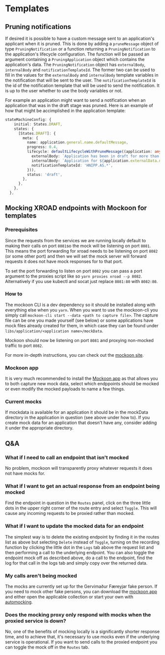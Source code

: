 # Templates

## Pruning notifications

If desired it is possible to have a custom message sent to an application's applicant when it is pruned.
This is done by adding a `pruneMessage` object of type `PruningNotification` or a function returning a `PruningNotification` to the application's lifecycle configuration.
The function will be passed an argument containing a `PruningApplication` object which contains the application's data. The `PruningNotification` object has `externalBody`, `internalBody` and `notificationTemplateId`. The former two can be used to fill in the values for the `externalBody` and `internalBody` template variables in the notification that will be sent to the user. The `notificationTemplateId` is the id of the notification template that will be used to send the notification. It is up to the user whether to use the body variables or not.

For example an application might want to send a notification when an application that was in the draft stage was pruned. Here is an example of how that might be accimplished in the application template:

```typescript
stateMachineConfig: {
    initial: States.DRAFT,
    states: {
      [States.DRAFT]: {
        meta: {
          name: application.general.name.defaultMessage,
          progress: 0.4,
          lifecycle: defaultLifecycleWithPruneMessage((application: any) => ({
            externalBody: `Application has been in draft for more than 30 days and has been pruned.`,
            internalBody: `Application for ${application.externalData.nationalRegistry.data.fullName} has been in draft for more than 30 days. Please note that if desired the application may be re-submitted.`,
            notificationTemplateId: 'HNIPP.AS.*',
          })),
          status: 'draft',
        },
      },
    },
  },
```

## Mocking XROAD endpoints with Mockoon for templates

### Prerequisites

Since the requests from the services we are running locally default to making their calls on port `8081`so the mock will be listening on port `8081`. This means the port forwarding for xroad needs to be listening on port `8082` (or some other port) and then we will set the mock server will forward requests it does not have mock responses for to that port.

To set the port forwarding to listen on port `8082` you can pass a port argument to the proxies script like so `yarn proxies xroad --p 8082`. Alternatively if you use kubectl and socat just replace `8081:80` with `8082:80`.

### How to

The mockoon CLI is a dev dependency so it should be installed along with everything else when you `yarn`. When you want to use the mockoon-cli you simply call `mockoon-cli start --data <path to capture file>`. The capture file can be one you made yourself (see below) or some applications have mock files already created for them, in which case they can be found under `libs/application/<application name>/mockData`.

Mockoon should now be listening on port `8081` and proxying non-mocked traffic to port `8082`.

For more in-depth instructions, you can check out the [mockoon site](https://mockoon.com/cli/).

### Mockoon app

It is very much recommended to install the [Mockoon app](https://mockoon.com/download/) as that allows you to both capture new mock data, select which endppoints should be mocked or even modify the mocked payloads to name a few things.

### Current mocks

If mockdata is available for an application it should be in the mockData directory in the application in question (see above under how to). If you create mock data for an application that doesn't have any, consider adding it under the appropriate directory.

## Q&A

### What if I need to call an endpoint that isn't mocked

No problem, mockoon will transparently proxy whatever requests it does not have mocks for.

### What if I want to get an actual response from an endpoint being mocked

Find the endpoint in question in the `Routes` panel, click on the three little dots in the upper right corner of the route entry and select `Toggle`. This will cause any incoming requests to be proxied rather than mocked.

### What if I want to update the mocked data for an endpoint

The simplest way is to delete the existing endpoint by finding it in the routes list as above but selecting `Delete` instead of `Toggle`, turning on the recording function by clicking the little dot in the `Logs` tab above the request list and then performing a call to the underlying endpoint. You can also toggle the endpoint mock off as described above, do a call to the endpoint, find the log for that call in the logs tab and simply copy over the returned data.

### My calls aren't being mocked

The mocks are currently set up for the Gervimaður Færeyjar fake person. If you need to mock other fake persons, you can download the [mockoon app](https://mockoon.com/download/) and either open the applicable collection or start your own with [automocking](https://mockoon.com/docs/latest/logging-and-recording/auto-mocking-and-recording/).

### Does the mocking proxy only respond with mocks when the proxied service is down?

No, one of the benefits of mocking locally is a significantly shorter response time, and to achieve that, it's necessary to use mocks even if the underlying service is operational. If you want to send calls to the proxied endpoint you can toggle the mock off in the `Routes` tab.
